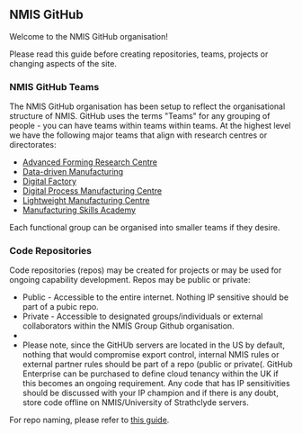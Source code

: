 ## NMIS GitHub
Welcome to the NMIS GitHub organisation!

Please read this guide before creating repositories, teams, projects or changing aspects of the site.

### NMIS GitHub Teams
The NMIS GitHub organisation has been setup to reflect the organisational structure of NMIS. GitHub uses the terms "Teams" for any grouping of people - you can have teams within teams within teams. At the highest level we have the following major teams that align with research centres or directorates:

- [Advanced Forming Research Centre](https://github.com/orgs/nmis-group/teams/advanced-forming-research-centre)
- [Data-driven Manufacturing](https://github.com/orgs/nmis-group/teams/data-driven-manufacturing)
- [Digital Factory](https://github.com/orgs/nmis-group/teams/digital-factory)
- [Digital Process Manufacturing Centre](https://github.com/orgs/nmis-group/teams/digital-process-manufacturing-centre)
- [Lightweight Manufacturing Centre](https://github.com/orgs/nmis-group/teams/lightweight-manufacturing-centre)
- [Manufacturing Skills Academy](https://github.com/orgs/nmis-group/teams/manufacturing-skills-academy)

Each functional group can be organised into smaller teams if they desire.

### Code Repositories
Code repositories (repos) may be created for projects or may be used for ongoing capability development. Repos may be public or private:

- Public - Accessible to the entire internet. Nothing IP sensitive should be part of a pubic repo.
- Private - Accessible to designated groups/individuals or external collaborators within the NMIS Group Github organisation.
- 
- Please note, since the GitHUb servers are located in the US by default, nothing that would compromise export control, internal NMIS rules or external partner rules should be part of a repo (public or private(. GitHub Enterprise can be purchased to define cloud tenancy within the UK if this becomes an ongoing requirement. Any code that has IP sensitivities should be discussed with your IP champion and if there is any doubt, store code offline on NMIS/University of Strathclyde servers.

For repo naming, please refer to [this guide](https://github.com/nmis-group/.github/blob/main/guide--repo-naming-conventions.md).
